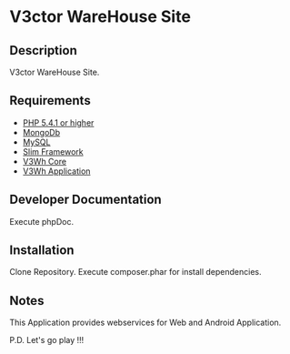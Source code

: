 # V3ctor WareHouse Site #

## Description ##
V3ctor WareHouse Site.

## Requirements ##
* [PHP 5.4.1 or higher](http://www.php.net/)
* [MongoDb](http://www.mongodb.org/)
* [MySQL](https://www.mysql.com/)
* [Slim Framework](http://www.slimframework.com/)
* [V3Wh Core](https://github.com/yorch81/v3wh)
* [V3Wh Application](https://github.com/yorch81/v3application)

## Developer Documentation ##
Execute phpDoc.

## Installation ##
Clone Repository.
Execute composer.phar for install dependencies.

## Notes ##
This Application provides webservices for Web and Android Application.

P.D. Let's go play !!!




